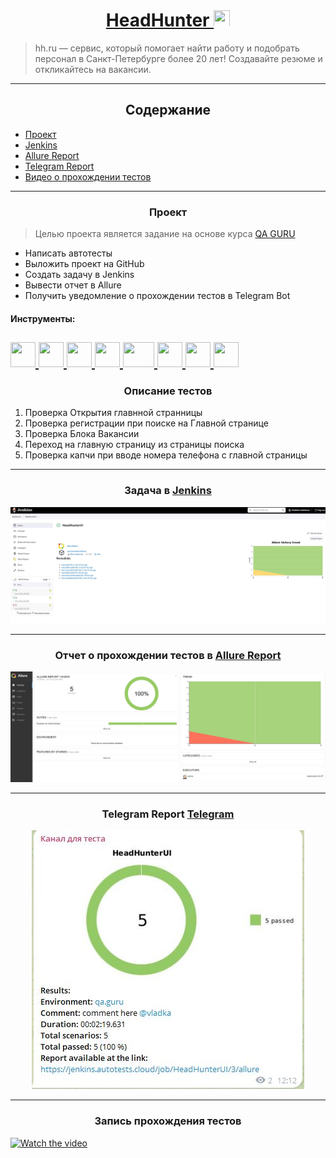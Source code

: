 # <div align="center">[HeadHunter <img src="https://play-lh.googleusercontent.com/FMoQp38r6CDxqD-Iu90cu0HZ-OAMLTztkl1iSWHE-su82MmgFzGZHYGbLJwHBNKiO1g=w240-h480-rw" height="26" width="26">](https://hh.ru/)</div>


> hh.ru — сервис, который помогает найти работу и подобрать персонал в Санкт-Петербурге более 20 лет! Создавайте резюме и откликайтесь на вакансии.

---

## <div align="center">Содержание</div>

- [Проект](#Проект)
- [Jenkins](#Jenkins)
- [Allure Report](#Allure-Report)
- [Telegram Report](#Telegram-Report)
- [Видео о прохождении тестов](#Видео-о-прохождении-тестов)

---

### <div align="center">Проект</div>
> Целью проекта является задание на основе курса [QA GURU](https://qa.guru/)

- Написать автотесты
- Выложить проект на GitHub
- Создать задачу в Jenkins
- Вывести отчет в Allure
- Получить уведомление о прохождении тестов в Telegram Bot


#### Инструменты:

<a href="https://github.com/"><img src="https://cdn.jsdelivr.net/gh/devicons/devicon@latest/icons/github/github-original.svg" height="40" width="40">
<a href="https://www.oracle.com/java/"><img src="https://cdn.jsdelivr.net/gh/devicons/devicon@latest/icons/java/java-original.svg" height="40" width="40">
</a>
<a href="https://www.jetbrains.com/ru-ru/idea/"><img src="https://cdn.jsdelivr.net/gh/devicons/devicon@latest/icons/intellij/intellij-original.svg" height="40" width="40">
</a>
<a href="https://gradle.org/"><img src="https://cdn.jsdelivr.net/gh/devicons/devicon@latest/icons/gradle/gradle-original.svg" height="40" width="40">
</a>
<a href="https://selenide.org/"><img src="https://cdn.jsdelivr.net/gh/devicons/devicon@latest/icons/selenium/selenium-original.svg" height="40" width="50">
</a>
<a href="https://junit.org/junit5/"><img src="https://cdn.jsdelivr.net/gh/devicons/devicon@latest/icons/junit/junit-original.svg" height="40" width="40">
</a>
<a href="https://www.jenkins.io/"><img src="https://cdn.jsdelivr.net/gh/devicons/devicon@latest/icons/jenkins/jenkins-original.svg" height="40" width="40">
</a>
<a href="https://web.telegram.org/"><img src="https://static.cdnlogo.com/logos/t/57/telegram-2019.svg" height="40" width="40">
</a>
---
### <div align="center">Описание тестов</div>
1. Проверка Открытия главнной странницы
2. Проверка регистрации при поиске на Главной странице
3. Проверка Блока Вакансии
4. Переход на главную страницу из страницы поиска
5. Проверка капчи при вводе номера телефона с главной страницы
---

### <div align="center">Задача в [Jenkins](https://jenkins.autotests.cloud/job/HeadHunterUI/)</div>
<div align="center">
    <img src="images/jenkins.jpg" alt="Jenkins Job">
</div>

---

### <div align="center">Отчет о прохождении тестов в [Allure Report](https://jenkins.autotests.cloud/job/HeadHunterUI/3/allure/)</div>
<div align="center">
    <img src="images/alure_report.jpg" alt="Allure Report">
</div>

---
### <div align="center">Telegram Report [Telegram](https://t.me/+_v6PwxfZV9czODli)</div>

<div align="center">
    <img src="images/telegram_alert.jpg" alt="Telegram Report">
</div>

---

### <div align="center">Запись прохождения тестов</div>
[![Watch the video](https://www.intermedia-solutions.net/wp-content/uploads/2021/06/video-thumbnail-01.jpg)](https://jenkins.autotests.cloud/job/HeadHunterUI/3/allure/data/attachments/42618f56bc81af0c.html)

